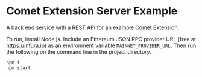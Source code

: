 # Comet Extension Server Example

A back end service with a REST API for an example Comet Extension.

To run, install Node.js. Include an Ethereum JSON RPC provider URL (free at https://infura.io) as an environment variable `MAINNET_PROVIDER_URL`. Then run the following on the command line in the project directory.

```
npm i
npm start
```
